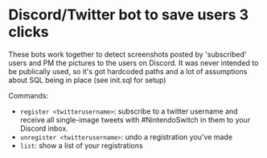 # Discord/Twitter bot to save users 3 clicks

These bots work together to detect screenshots posted by 'subscribed' users and PM the pictures to the users on Discord.
It was never intended to be publically used, so it's got hardcoded paths and a lot of assumptions about SQL being in place (see init.sql for setup)

Commands:

- `register <twitterusername>`: subscribe to a twitter username and receive all single-image tweets with #NintendoSwitch in them to your Discord inbox.
- `unregister <twitterusername>`: undo a registration you've made
- `list`: show a list of your registrations